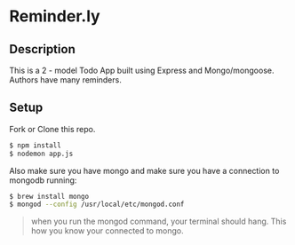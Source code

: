 # Reminder.ly

## Description
This is a 2 - model Todo App built using Express and Mongo/mongoose. Authors have many reminders.

## Setup
Fork or Clone this repo.

```bash
$ npm install
$ nodemon app.js
```

Also make sure you have mongo and make sure you have a connection to mongodb running:

```bash
$ brew install mongo
$ mongod --config /usr/local/etc/mongod.conf
```

> when you run the mongod command, your terminal should hang. This how you know your connected to mongo.
